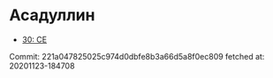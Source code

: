 # Асадуллин
- [30: CE](30.md)

Commit: 221a047825025c974d0dbfe8b3a66d5a8f0ec809
 fetched at: 20201123-184708
